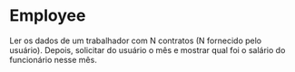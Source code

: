 # Employee
Ler os dados de um trabalhador com N contratos (N fornecido pelo usuário). Depois, solicitar do usuário o mês e mostrar qual foi o salário do funcionário nesse mês.
